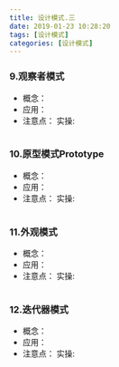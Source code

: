 ```yaml
---
title: 设计模式.三
date: 2019-01-23 10:28:20
tags: [设计模式]
categories: [设计模式]
---
```

### 9.观察者模式
- 概念：
- 应用：
- 注意点：
实操:
````java

````
### 10.原型模式Prototype
- 概念：
- 应用：
- 注意点：
实操:
````java

````
### 11.外观模式
- 概念：
- 应用：
- 注意点：
实操:
````java

````
### 12.迭代器模式
- 概念：
- 应用：
- 注意点：
实操:
````java

````
